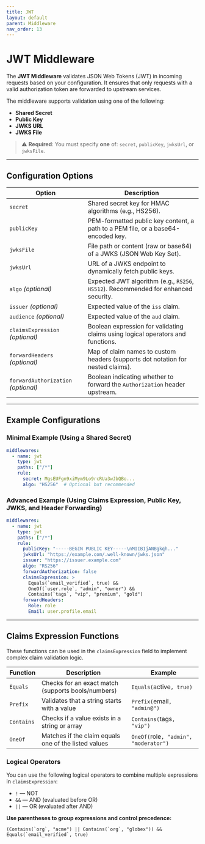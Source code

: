 ```yaml
---
title: JWT
layout: default
parent: Middleware
nav_order: 13
---
```


# JWT Middleware

The **JWT Middleware** validates JSON Web Tokens (JWT) in incoming requests based on your configuration. It ensures that only requests with a valid authorization token are forwarded to upstream services.

The middleware supports validation using one of the following:

* **Shared Secret**
* **Public Key**
* **JWKS URL**
* **JWKS File**

> ⚠️ **Required**: You must specify **one** of: `secret`, `publicKey`, `jwksUrl`, or `jwksFile`.

---

## Configuration Options

| Option                              | Description                                                                         |
|-------------------------------------|-------------------------------------------------------------------------------------|
| `secret`                            | Shared secret key for HMAC algorithms (e.g., HS256).                                |
| `publicKey`                         | PEM-formatted public key content, a path to a PEM file, or a base64-encoded key.    |
| `jwksFile`                          | File path or content (raw or base64) of a JWKS (JSON Web Key Set).                  |
| `jwksUrl`                           | URL of a JWKS endpoint to dynamically fetch public keys.                            |
| `algo` *(optional)*                 | Expected JWT algorithm (e.g., `RS256`, `HS512`). Recommended for enhanced security. |
| `issuer` *(optional)*               | Expected value of the `iss` claim.                                                  |
| `audience` *(optional)*             | Expected value of the `aud` claim.                                                  |
| `claimsExpression` *(optional)*     | Boolean expression for validating claims using logical operators and functions.     |
| `forwardHeaders` *(optional)*       | Map of claim names to custom headers (supports dot notation for nested claims).     |
| `forwardAuthorization` *(optional)* | Boolean indicating whether to forward the `Authorization` header upstream.          |

---

## Example Configurations

### Minimal Example (Using a Shared Secret)

```yaml
middlewares:
  - name: jwt
    type: jwt
    paths: ["/*"]
    rule:
      secret: MgsEUFgn9xiMym9Lo9rcRUa3wJbQBo...
      algo: "HS256"  # Optional but recommended
```

### Advanced Example (Using Claims Expression, Public Key, JWKS, and Header Forwarding)

```yaml
middlewares:
  - name: jwt
    type: jwt
    paths: ["/*"]
    rule:
      publicKey: "-----BEGIN PUBLIC KEY-----\nMIIBIjANBgkqh..."
      jwksUrl: "https://example.com/.well-known/jwks.json"
      issuer: "https://issuer.example.com"
      algo: "RS256"
      forwardAuthorization: false
      claimsExpression: >
        Equals(`email_verified`, true) &&
        OneOf(`user.role`, "admin", "owner") &&
        Contains(`tags`, "vip", "premium", "gold")
      forwardHeaders:
        Role: role
        Email: user.profile.email
```

---

## Claims Expression Functions

These functions can be used in the `claimsExpression` field to implement complex claim validation logic.

| Function   | Description                                          | Example                               |
|------------|------------------------------------------------------|---------------------------------------|
| `Equals`   | Checks for an exact match (supports bools/numbers)   | `Equals(`active`, true)`              |
| `Prefix`   | Validates that a string starts with a value          | `Prefix(`email`, "admin@")`           |
| `Contains` | Checks if a value exists in a string or array        | `Contains(`tags`, "vip")`             |
| `OneOf`    | Matches if the claim equals one of the listed values | `OneOf(`role`, "admin", "moderator")` |


### Logical Operators

You can use the following logical operators to combine multiple expressions in `claimsExpression`:

* `!` — NOT
* `&&` — AND (evaluated before OR)
* `||` — OR (evaluated after AND)

**Use parentheses to group expressions and control precedence:**

```text
(Contains(`org`, "acme") || Contains(`org`, "globex")) && Equals(`email_verified`, true)
```





